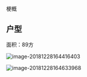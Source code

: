 梗概

## 户型

面积：89方

![image-20181228164416403](https://ws1.sinaimg.cn/large/006tNbRwly1fymjxyosnaj30u011ln7c.jpg)

![image-20181228164633968](https://ws4.sinaimg.cn/large/006tNbRwly1fymk09c4lwj30u00u4dw5.jpg)